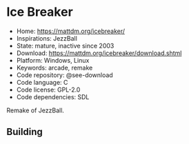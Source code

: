 # Ice Breaker

- Home: https://mattdm.org/icebreaker/
- Inspirations: JezzBall
- State: mature, inactive since 2003
- Download: https://mattdm.org/icebreaker/download.shtml
- Platform: Windows, Linux
- Keywords: arcade, remake
- Code repository: @see-download
- Code language: C
- Code license: GPL-2.0
- Code dependencies: SDL

Remake of JezzBall.

## Building
